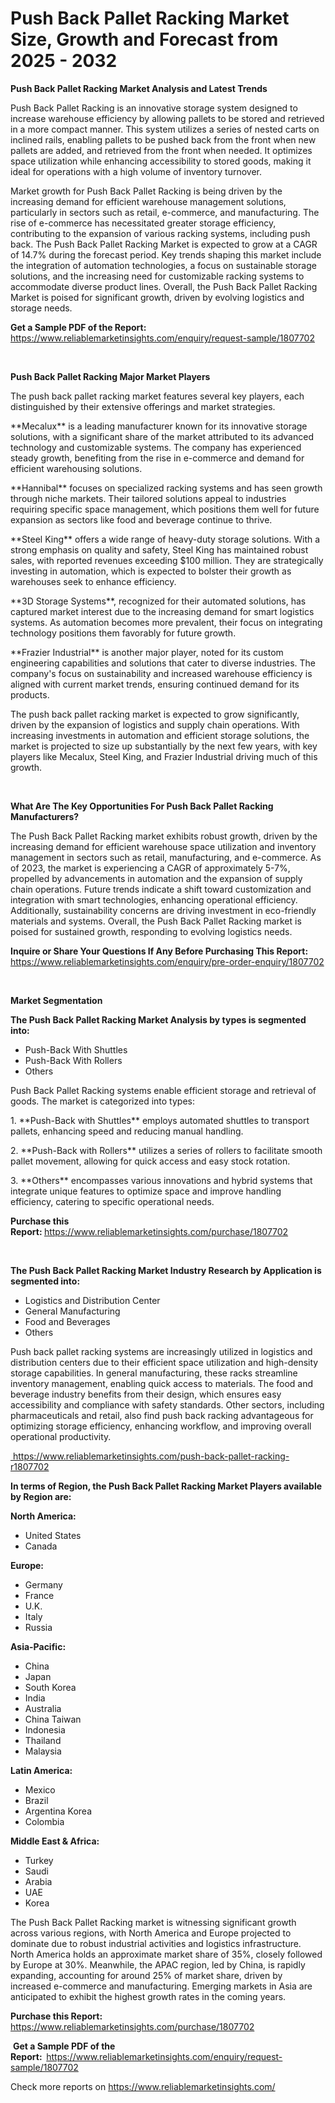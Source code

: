 <p><h1>Push Back Pallet Racking Market Size, Growth and Forecast from 2025 - 2032</h1></p><p><strong>Push Back Pallet Racking Market Analysis and Latest Trends</strong></p>
<p><p>Push Back Pallet Racking is an innovative storage system designed to increase warehouse efficiency by allowing pallets to be stored and retrieved in a more compact manner. This system utilizes a series of nested carts on inclined rails, enabling pallets to be pushed back from the front when new pallets are added, and retrieved from the front when needed. It optimizes space utilization while enhancing accessibility to stored goods, making it ideal for operations with a high volume of inventory turnover.</p><p>Market growth for Push Back Pallet Racking is being driven by the increasing demand for efficient warehouse management solutions, particularly in sectors such as retail, e-commerce, and manufacturing. The rise of e-commerce has necessitated greater storage efficiency, contributing to the expansion of various racking systems, including push back. The Push Back Pallet Racking Market is expected to grow at a CAGR of 14.7% during the forecast period. Key trends shaping this market include the integration of automation technologies, a focus on sustainable storage solutions, and the increasing need for customizable racking systems to accommodate diverse product lines. Overall, the Push Back Pallet Racking Market is poised for significant growth, driven by evolving logistics and storage needs.</p></p>
<p><strong>Get a Sample PDF of the Report:&nbsp;</strong> <a href="https://www.reliablemarketinsights.com/enquiry/request-sample/1807702?utm_campaign=2129&utm_medium=2&utm_source=Github&utm_content=ia&utm_term=19022025&utm_id=push-back-pallet-racking">https://www.reliablemarketinsights.com/enquiry/request-sample/1807702</a></p>
<p>&nbsp;</p>
<p><strong>Push Back Pallet Racking Major Market Players</strong></p>
<p><p>The push back pallet racking market features several key players, each distinguished by their extensive offerings and market strategies. </p><p>**Mecalux** is a leading manufacturer known for its innovative storage solutions, with a significant share of the market attributed to its advanced technology and customizable systems. The company has experienced steady growth, benefiting from the rise in e-commerce and demand for efficient warehousing solutions. </p><p>**Hannibal** focuses on specialized racking systems and has seen growth through niche markets. Their tailored solutions appeal to industries requiring specific space management, which positions them well for future expansion as sectors like food and beverage continue to thrive.</p><p>**Steel King** offers a wide range of heavy-duty storage solutions. With a strong emphasis on quality and safety, Steel King has maintained robust sales, with reported revenues exceeding $100 million. They are strategically investing in automation, which is expected to bolster their growth as warehouses seek to enhance efficiency.</p><p>**3D Storage Systems**, recognized for their automated solutions, has captured market interest due to the increasing demand for smart logistics systems. As automation becomes more prevalent, their focus on integrating technology positions them favorably for future growth.</p><p>**Frazier Industrial** is another major player, noted for its custom engineering capabilities and solutions that cater to diverse industries. The company's focus on sustainability and increased warehouse efficiency is aligned with current market trends, ensuring continued demand for its products.</p><p>The push back pallet racking market is expected to grow significantly, driven by the expansion of logistics and supply chain operations. With increasing investments in automation and efficient storage solutions, the market is projected to size up substantially by the next few years, with key players like Mecalux, Steel King, and Frazier Industrial driving much of this growth.</p></p>
<p>&nbsp;</p>
<p><strong>What Are The Key Opportunities For Push Back Pallet Racking Manufacturers?</strong></p>
<p><p>The Push Back Pallet Racking market exhibits robust growth, driven by the increasing demand for efficient warehouse space utilization and inventory management in sectors such as retail, manufacturing, and e-commerce. As of 2023, the market is experiencing a CAGR of approximately 5-7%, propelled by advancements in automation and the expansion of supply chain operations. Future trends indicate a shift toward customization and integration with smart technologies, enhancing operational efficiency. Additionally, sustainability concerns are driving investment in eco-friendly materials and systems. Overall, the Push Back Pallet Racking market is poised for sustained growth, responding to evolving logistics needs.</p></p>
<p><strong>Inquire or Share Your Questions If Any Before Purchasing This Report:</strong> <a href="https://www.reliablemarketinsights.com/enquiry/pre-order-enquiry/1807702?utm_campaign=2129&utm_medium=2&utm_source=Github&utm_content=ia&utm_term=19022025&utm_id=push-back-pallet-racking">https://www.reliablemarketinsights.com/enquiry/pre-order-enquiry/1807702</a></p>
<p>&nbsp;</p>
<p><strong>Market Segmentation</strong></p>
<p><strong>The Push Back Pallet Racking Market Analysis by types is segmented into:</strong></p>
<p><ul><li>Push-Back With Shuttles</li><li>Push-Back With Rollers</li><li>Others</li></ul></p>
<p><p>Push Back Pallet Racking systems enable efficient storage and retrieval of goods. The market is categorized into types: </p><p>1. **Push-Back with Shuttles** employs automated shuttles to transport pallets, enhancing speed and reducing manual handling. </p><p>2. **Push-Back with Rollers** utilizes a series of rollers to facilitate smooth pallet movement, allowing for quick access and easy stock rotation. </p><p>3. **Others** encompasses various innovations and hybrid systems that integrate unique features to optimize space and improve handling efficiency, catering to specific operational needs.</p></p>
<p><strong>Purchase this Report:&nbsp;</strong><a href="https://www.reliablemarketinsights.com/purchase/1807702?utm_campaign=2129&utm_medium=2&utm_source=Github&utm_content=ia&utm_term=19022025&utm_id=push-back-pallet-racking">https://www.reliablemarketinsights.com/purchase/1807702</a></p>
<p>&nbsp;</p>
<p><strong>The Push Back Pallet Racking Market Industry Research by Application is segmented into:</strong></p>
<p><ul><li>Logistics and Distribution Center</li><li>General Manufacturing</li><li>Food and Beverages</li><li>Others</li></ul></p>
<p><p>Push back pallet racking systems are increasingly utilized in logistics and distribution centers due to their efficient space utilization and high-density storage capabilities. In general manufacturing, these racks streamline inventory management, enabling quick access to materials. The food and beverage industry benefits from their design, which ensures easy accessibility and compliance with safety standards. Other sectors, including pharmaceuticals and retail, also find push back racking advantageous for optimizing storage efficiency, enhancing workflow, and improving overall operational productivity.</p></p>
<p><a href="https://www.reliablemarketinsights.com/push-back-pallet-racking-r1807702?utm_campaign=2129&utm_medium=2&utm_source=Github&utm_content=ia&utm_term=19022025&utm_id=push-back-pallet-racking">&nbsp;https://www.reliablemarketinsights.com/push-back-pallet-racking-r1807702</a></p>
<p><strong>In terms of Region, the Push Back Pallet Racking Market Players available by Region are:</strong></p>
<p>
    <p> <strong> North America: </strong>
        <ul>
            <li>United States</li>
            <li>Canada</li>
        </ul>
        </p> 
    <p> <strong> Europe: </strong>
        <ul>
            <li>Germany</li>
            <li>France</li>
            <li>U.K.</li>
            <li>Italy</li>
            <li>Russia</li>
        </ul>
        </p> 
    <p> <strong> Asia-Pacific: </strong>
        <ul>
            <li>China</li>
            <li>Japan</li>
            <li>South Korea</li>
            <li>India</li>
            <li>Australia</li>
            <li>China Taiwan</li>
            <li>Indonesia</li>
            <li>Thailand</li>
            <li>Malaysia</li>
        </ul>
        </p> 
    <p> <strong> Latin America: </strong>
        <ul>
            <li>Mexico</li>
            <li>Brazil</li>
            <li>Argentina Korea</li>
            <li>Colombia</li>
        </ul>
        </p> 
    <p> <strong> Middle East & Africa: </strong>
        <ul>
            <li>Turkey</li>
            <li>Saudi</li>
            <li>Arabia</li>
            <li>UAE</li>
            <li>Korea</li>
        </ul>
    </p>
    </p>
<p><p>The Push Back Pallet Racking market is witnessing significant growth across various regions, with North America and Europe projected to dominate due to robust industrial activities and logistics infrastructure. North America holds an approximate market share of 35%, closely followed by Europe at 30%. Meanwhile, the APAC region, led by China, is rapidly expanding, accounting for around 25% of market share, driven by increased e-commerce and manufacturing. Emerging markets in Asia are anticipated to exhibit the highest growth rates in the coming years.</p></p>
<p><strong>Purchase this Report: </strong><a href="https://www.reliablemarketinsights.com/purchase/1807702?utm_campaign=2129&utm_medium=2&utm_source=Github&utm_content=ia&utm_term=19022025&utm_id=push-back-pallet-racking">https://www.reliablemarketinsights.com/purchase/1807702</a></p>
<p>&nbsp;<strong>Get a Sample PDF of the Report:&nbsp;&nbsp;</strong><a href="https://www.reliablemarketinsights.com/enquiry/request-sample/1807702?utm_campaign=2129&utm_medium=2&utm_source=Github&utm_content=ia&utm_term=19022025&utm_id=push-back-pallet-racking">https://www.reliablemarketinsights.com/enquiry/request-sample/1807702</a></p>
<p><strong></strong></p>
<p>Check more reports on <a href="https://www.reliablemarketinsights.com/?utm_campaign=2129&utm_medium=2&utm_source=Github&utm_content=ia&utm_term=19022025&utm_id=push-back-pallet-racking">https://www.reliablemarketinsights.com/</a></p>